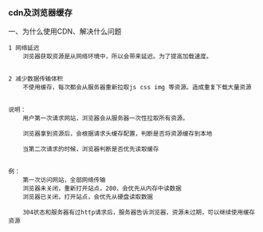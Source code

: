 ### cdn及浏览器缓存

一、为什么使用CDN、解决什么问题

    1 网络延迟
        浏览器获取资源是从网络环境中，所以会带来延迟。为了提高加载速度。


    2 减少数据传输体积
        不使用缓存，每次都会从服务器重新拉取js css img 等资源。造成重复下载大量资源


    说明：
        用户第一次请求网站，浏览器会从服务器一次性拉取所有资源。

        浏览器拿到资源后，会根据请求头缓存配置，判断是否将资源缓存到本地

        当第二次请求的时候，浏览器判断是否优先读取缓存


    例：
        第一次访问网站，全部网络传输
        浏览器未关闭，重新打开站点，200，会优先从内存中读数据
        浏览器已关闭，打开站点，会优先从硬盘读取数据

        304状态和服务器有过http请求后，服务器告诉浏览器，资源未过期，可以继续使用缓存资源

